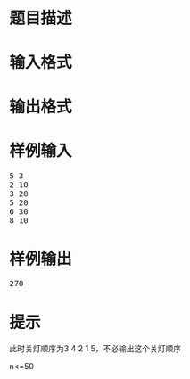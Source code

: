 

# 题目描述



# 输入格式



# 输出格式



# 样例输入


<pre>5 3
2 10
3 20
5 20
6 30
8 10</pre>

# 样例输出


<pre>270</pre>

# 提示


<p>
此时关灯顺序为<span>3 4 2 1 5</span><span>，不必输出这个关灯顺序</span> 
</p>
<p>
n&lt;=50
</p>
